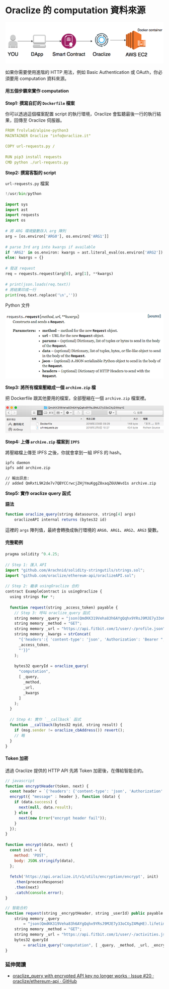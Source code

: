 # Oraclize 的 computation 資料來源

![](assets/oraclize/computation_flow.png)

如果你需要使用進階的 HTTP 用法，例如 Basic Authentication 或 OAuth，你必須要用 computation 資料來源。

#### 用五個步驟來實作 computation

**Step1: 撰寫自訂的 `Dockerfile` 檔案**

你可以透過這個檔案配置 script 的執行環境，Oraclize 會監聽最後一行的執行結果，回傳至 Oraclize 伺服器。

```yml
FROM frolvlad/alpine-python3
MAINTAINER Oraclize "info@oraclize.it"

COPY url-requests.py /

RUN pip3 install requests
CMD python ./url-requests.py
```

**Step2: 撰寫客製的 script**

`url-requests.py` 檔案

```py
!/usr/bin/python

import sys
import ast
import requests
import os

# 將 ARG 環境變數存入 arg 陣列
arg = [os.environ['ARG0'], os.environ['ARG1']]

# parse 3rd arg into kwargs if available
if 'ARG2' in os.environ: kwargs = ast.literal_eval(os.environ['ARG2'])
else: kwargs = {}

# 發送 request
req = requests.request(arg[0], arg[1], **kwargs)

# print(json.loads(req.text))
# 將結果印成一行
print(req.text.replace('\n',''))
```

Python 文件

![](assets/oraclize/python_requests_doc.png)


**Step3: 將所有檔案壓縮成一個 `archive.zip` 檔**

把 Dockerfile 跟其他要用的檔案，全部壓縮在一個 `archive.zip` 檔案裡。

![](assets/oraclize/ipfs_unzip.png)

**Step4: 上傳 `archive.zip` 檔案到 `IPFS`**

將壓縮檔上傳至 IPFS 之後，你就會拿到一組 IPFS 的 hash。

```
ipfs daemon
ipfs add archive.zip

// 輸出訊息:
// added QmRxtL9K2de7v7QBYCCrwcjZHjYmuKggZ8xaqZ6UUWvd1s archive.zip
```

**Step5: 實作 oraclize query 函式**

**語法**

```js
function oraclize_query(string datasource, string[4] args) 
    oraclizeAPI internal returns (bytes32 id)
```

這裡的 `args` 陣列值，最終會轉換成執行環境的 `ARG0`、`ARG1`、`ARG2`、`ARG3` 變數。

#### 完整範例

```js
pragma solidity ^0.4.25;

// Step 1: 匯入 API
import "github.com/Arachnid/solidity-stringutils/strings.sol";
import "github.com/oraclize/ethereum-api/oraclizeAPI.sol";

// Step 2: 繼承 usingOraclize 合約
contract ExampleContract is usingOraclize {
  using strings for *;

  function request(string _access_token) payable {
    // Step 3: 呼叫 oraclize_query 函式
    string memory _query = "json(QmdKK319Veha83h6AYgQqhx9YRsJ9MJE7y33oCXyZ4MqHE).user.displayName";
    string memory _method = "GET";
    string memory _url = "https://api.fitbit.com/1/user/-/profile.json";
    string memory _kwargs = strConcat(
      "{'headers':{ 'content-type': 'json', 'Authorization': 'Bearer ",
      _access_token,
      "'}}"
    );

    bytes32 queryId = oraclize_query(
      "computation",
      [ _query,
        _method,
        _url,
        _kwargs
      ]
    );
  }
  
  // Step 4: 實作 `__callback` 函式
  function __callback(bytes32 myid, string result) {
    if (msg.sender != oraclize_cbAddress()) revert();
    // 略
  }
}
```

#### Token 加密

透過 Oraclize 提供的 HTTP API 先將 Token 加密後，在傳給智能合約。

```js
// javascript
function encryptHeader(token, next) {
  const header = `{'headers': {'content-type': 'json', 'Authorization': 'Bearer ${token}'}}`;
  encrypt({ "message" : header }, function (data) {
    if (data.success) {
      next(null, data.result);
    } else {
      next(new Error("encrypt header fail"));
    }
  });
}

function encrypt(data, next) {
  const init = {
    method: 'POST',
    body: JSON.stringify(data),
  };

  fetch('https://api.oraclize.it/v1/utils/encryption/encrypt', init)
    .then(processResponse)
    .then(next)
    .catch(console.error);
}
```

```js
// 智能合約
function request(string _encryptHeader, string _userId) public payable {
    string memory _query 
        = "json(QmdKK319Veha83h6AYgQqhx9YRsJ9MJE7y33oCXyZ4MqHE).lifetime.total.steps";
    string memory _method = "GET";
    string memory _url = "https://api.fitbit.com/1/user/-/activities.json";
    bytes32 queryId 
        = oraclize_query("computation", [ _query, _method, _url, _encryptHeader]);
}
```

### 延伸閱讀

* [oraclize_query with encrypted API key no longer works · Issue #20 · oraclize/ethereum-api · GitHub](https://github.com/oraclize/ethereum-api/issues/20)
